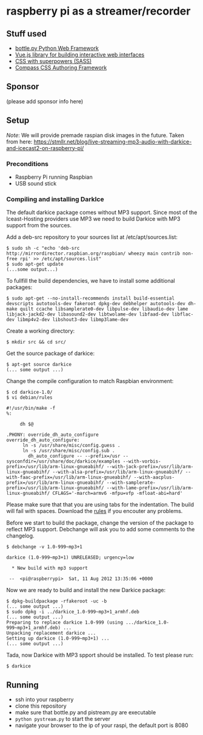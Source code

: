 # raspberry pi as a streamer/recorder

## Stuff used

* [bottle.py Python Web Framework](http://bottlepy.org/)
* [Vue.js library for building interactive web interfaces](http://vuejs.org/)
* [CSS with superpowers (SASS)](http://sass-lang.com/)
* [Compass CSS Authoring Framework](http://compass-style.org/)

## Sponsor

(please add sponsor info here)

## Setup

*Note*: We will provide premade raspian disk images in the future.
Taken from here: https://stmllr.net/blog/live-streaming-mp3-audio-with-darkice-and-icecast2-on-raspberry-pi/

### Preconditions

* Raspberry Pi running Raspbian
* USB sound stick

### Compiling and installing DarkIce

The default darkice package comes without MP3 support. Since most of the Iceast-Hosting providers use MP3 we need to build Darkice with MP3 support from the sources.

Add a deb-src repository to your sources list at /etc/apt/sources.list:

    $ sudo sh -c "echo 'deb-src http://mirrordirector.raspbian.org/raspbian/ wheezy main contrib non-free rpi' >> /etc/apt/sources.list"
    $ sudo apt-get update
    (...some output...)

To fullfill the build dependencies, we have to install some additional packages:
    
    $ sudo apt-get --no-install-recommends install build-essential devscripts autotools-dev fakeroot dpkg-dev debhelper autotools-dev dh-make quilt ccache libsamplerate0-dev libpulse-dev libaudio-dev lame libjack-jackd2-dev libasound2-dev libtwolame-dev libfaad-dev libflac-dev libmp4v2-dev libshout3-dev libmp3lame-dev

Create a working directory:

    $ mkdir src && cd src/

Get the source package of darkice:

    $ apt-get source darkice
    (... some output ...)

Change the compile configuration to match Raspbian environment:

    $ cd darkice-1.0/
    $ vi debian/rules

    #!/usr/bin/make -f
    %:

         dh $@

    .PHONY: override_dh_auto_configure
    override_dh_auto_configure:
          ln -s /usr/share/misc/config.guess .
          ln -s /usr/share/misc/config.sub .
            dh_auto_configure -- --prefix=/usr --sysconfdir=/usr/share/doc/darkice/examples --with-vorbis-prefix=/usr/lib/arm-linux-gnueabihf/ --with-jack-prefix=/usr/lib/arm-linux-gnueabihf/ --with-alsa-prefix=/usr/lib/arm-linux-gnueabihf/ --with-faac-prefix=/usr/lib/arm-linux-gnueabihf/ --with-aacplus-prefix=/usr/lib/arm-linux-gnueabihf/ --with-samplerate-prefix=/usr/lib/arm-linux-gnueabihf/ --with-lame-prefix=/usr/lib/arm-linux-gnueabihf/ CFLAGS='-march=armv6 -mfpu=vfp -mfloat-abi=hard'

Please make sure that that you are using tabs for the indentation. The build will fail with spaces. Download the [rules](https://raw.githubusercontent.com/faebser/pi-stream/master/rules) if you encouter any problems.

Before we start to build the package, change the version of the package to reflect MP3 support. Debchange will ask you to add some comments to the changelog.

    $ debchange -v 1.0-999~mp3+1

    darkice (1.0-999~mp3+1) UNRELEASED; urgency=low

      * New build with mp3 support

     --  <pi@raspberrypi>  Sat, 11 Aug 2012 13:35:06 +0000

Now we are ready to build and install the new Darkice package:

    $ dpkg-buildpackage -rfakeroot -uc -b
    (... some output ...)
    $ sudo dpkg -i ../darkice_1.0-999~mp3+1_armhf.deb
    (... some output ...)
    Preparing to replace darkice 1.0-999 (using .../darkice_1.0-999~mp3+1_armhf.deb) ...
    Unpacking replacement darkice ...
    Setting up darkice (1.0-999~mp3+1) ...
    (... some output ...)

Tada, now Darkice with MP3 spport should be installed. To test please run:
    
    $ darkice

## Running 

* ssh into your raspberry
* clone this repository
* make sure that bottle.py and pistream.py are executable
* ```python pystream.py``` to start the server
* navigate your browser to the ip of your raspi, the default port is 8080